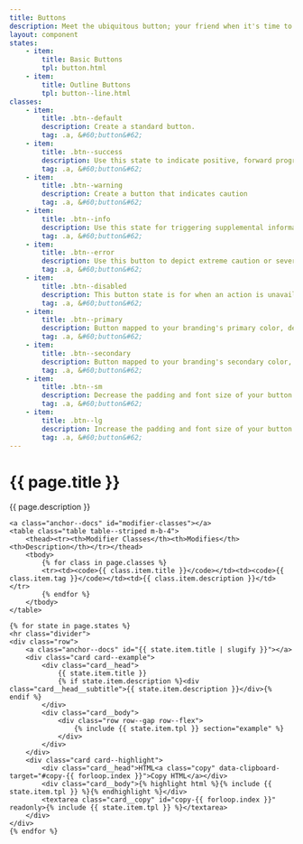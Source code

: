 ```yaml
---
title: Buttons
description: Meet the ubiquitous button; your friend when it's time to guide users through flows or complete a conversion.
layout: component
states:
    - item:
        title: Basic Buttons
        tpl: button.html
    - item:
        title: Outline Buttons
        tpl: button--line.html
classes:
    - item:
        title: .btn--default
        description: Create a standard button.
        tag: .a, &#60;button&#62;
    - item:
        title: .btn--success
        description: Use this state to indicate positive, forward progress
        tag: .a, &#60;button&#62;
    - item:
        title: .btn--warning
        description: Create a button that indicates caution
        tag: .a, &#60;button&#62;
    - item:
        title: .btn--info
        description: Use this state for triggering supplemental information
        tag: .a, &#60;button&#62;
    - item:
        title: .btn--error
        description: Use this button to depict extreme caution or severity of action
        tag: .a, &#60;button&#62;
    - item:
        title: .btn--disabled
        description: This button state is for when an action is unavailable
        tag: .a, &#60;button&#62;
    - item:
        title: .btn--primary
        description: Button mapped to your branding's primary color, derived from color mappings in <code>_colors.scss</code>
        tag: .a, &#60;button&#62;
    - item:
        title: .btn--secondary
        description: Button mapped to your branding's secondary color, derived from color mappings in <code>_colors.scss</code>
        tag: .a, &#60;button&#62;
    - item:
        title: .btn--sm
        description: Decrease the padding and font size of your button
        tag: .a, &#60;button&#62;
    - item:
        title: .btn--lg
        description: Increase the padding and font size of your button
        tag: .a, &#60;button&#62;
---
```

<div class="container content">
    <h1>{{ page.title }}</h1>
    <p class="well">{{ page.description }}</p>

    <a class="anchor--docs" id="modifier-classes"></a>
    <table class="table table--striped m-b-4">
        <thead><tr><th>Modifier Classes</th><th>Modifies</th><th>Description</th></tr></thead>
        <tbody>
            {% for class in page.classes %}
            <tr><td><code>{{ class.item.title }}</code></td><td><code>{{ class.item.tag }}</code></td><td>{{ class.item.description }}</td></tr>
            {% endfor %}
        </tbody>
    </table>
    
    {% for state in page.states %}
    <hr class="divider">
    <div class="row">
        <a class="anchor--docs" id="{{ state.item.title | slugify }}"></a>
        <div class="card card--example">
            <div class="card__head">
                {{ state.item.title }}
                {% if state.item.description %}<div class="card__head__subtitle">{{ state.item.description }}</div>{% endif %}
            </div>
            <div class="card__body">
                <div class="row row--gap row--flex">
                    {% include {{ state.item.tpl }} section="example" %}
                </div>
            </div>
        </div>
        <div class="card card--highlight">
            <div class="card__head">HTML<a class="copy" data-clipboard-target="#copy-{{ forloop.index }}">Copy HTML</a></div>
            <div class="card__body">{% highlight html %}{% include {{ state.item.tpl }} %}{% endhighlight %}</div>
            <textarea class="card__copy" id="copy-{{ forloop.index }}" readonly>{% include {{ state.item.tpl }} %}</textarea>
        </div>
    </div>
    {% endfor %}
</div>